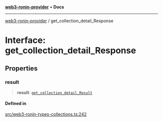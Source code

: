 [**web3-ronin-provider**](../README.md) • **Docs**

***

[web3-ronin-provider](../globals.md) / get\_collection\_detail\_Response

# Interface: get\_collection\_detail\_Response

## Properties

### result

> **result**: [`get_collection_detail_Result`](get_collection_detail_Result.md)

#### Defined in

[src/web3-ronin-types-collections.ts:242](https://github.com/chuacw/web3-ronin-provider/blob/ce08d460e2589edd5c5b854bf0bd2f7be4e0431f/src/web3-ronin-types-collections.ts#L242)
